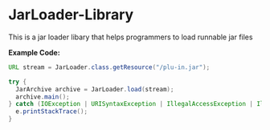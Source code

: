 # JarLoader-Library
This is a jar loader libary that helps programmers to load runnable jar files

**Example Code:**
```java
URL stream = JarLoader.class.getResource("/plu-in.jar");

try {
  JarArchive archive = JarLoader.load(stream);
  archive.main();
} catch (IOException | URISyntaxException | IllegalAccessException | IllegalArgumentException | InvocationTargetException e) {
  e.printStackTrace();
}
```
